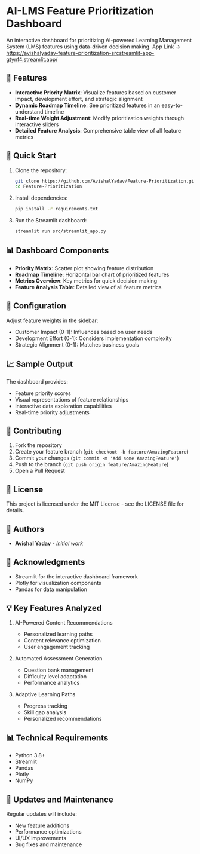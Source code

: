 # AI-LMS Feature Prioritization Dashboard

An interactive dashboard for prioritizing AI-powered Learning Management System (LMS) features using data-driven decision making.
App Link -> https://avishalyadav-feature-prioritization-srcstreamlit-app-gtynf4.streamlit.app/
## 🎯 Features

- **Interactive Priority Matrix**: Visualize features based on customer impact, development effort, and strategic alignment
- **Dynamic Roadmap Timeline**: See prioritized features in an easy-to-understand timeline
- **Real-time Weight Adjustment**: Modify prioritization weights through interactive sliders
- **Detailed Feature Analysis**: Comprehensive table view of all feature metrics

## 🚀 Quick Start

1. Clone the repository:
   ```bash
   git clone https://github.com/AvishalYadav/Feature-Prioritization.git
   cd Feature-Prioritization
   ```

2. Install dependencies:
   ```bash
   pip install -r requirements.txt
   ```

3. Run the Streamlit dashboard:
   ```bash
   streamlit run src/streamlit_app.py
   ```

## 📊 Dashboard Components

- **Priority Matrix**: Scatter plot showing feature distribution
- **Roadmap Timeline**: Horizontal bar chart of prioritized features
- **Metrics Overview**: Key metrics for quick decision making
- **Feature Analysis Table**: Detailed view of all feature metrics


## 🔧 Configuration

Adjust feature weights in the sidebar:
- Customer Impact (0-1): Influences based on user needs
- Development Effort (0-1): Considers implementation complexity
- Strategic Alignment (0-1): Matches business goals

## 📈 Sample Output

The dashboard provides:
- Feature priority scores
- Visual representations of feature relationships
- Interactive data exploration capabilities
- Real-time priority adjustments

## 🤝 Contributing

1. Fork the repository
2. Create your feature branch (`git checkout -b feature/AmazingFeature`)
3. Commit your changes (`git commit -m 'Add some AmazingFeature'`)
4. Push to the branch (`git push origin feature/AmazingFeature`)
5. Open a Pull Request

## 📝 License

This project is licensed under the MIT License - see the LICENSE file for details.

## 👥 Authors

- **Avishal Yadav** - *Initial work*

## 🙏 Acknowledgments

- Streamlit for the interactive dashboard framework
- Plotly for visualization components
- Pandas for data manipulation

## 💡 Key Features Analyzed

1. AI-Powered Content Recommendations
   - Personalized learning paths
   - Content relevance optimization
   - User engagement tracking

2. Automated Assessment Generation
   - Question bank management
   - Difficulty level adaptation
   - Performance analytics

3. Adaptive Learning Paths
   - Progress tracking
   - Skill gap analysis
   - Personalized recommendations

## 📊 Technical Requirements

- Python 3.8+
- Streamlit
- Pandas
- Plotly
- NumPy

## 🔄 Updates and Maintenance

Regular updates will include:
- New feature additions
- Performance optimizations
- UI/UX improvements
- Bug fixes and maintenance
